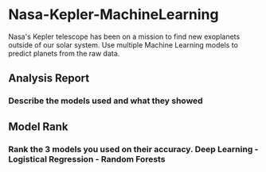 # Nasa-Kepler-MachineLearning
Nasa's Kepler telescope has been on a mission to find new exoplanets outside of our solar system. Use multiple Machine Learning models to predict planets from the raw data. 


## Analysis Report
### Describe the models used and what they showed


## Model Rank
### Rank the 3 models you used on their accuracy. Deep Learning - Logistical Regression - Random Forests
